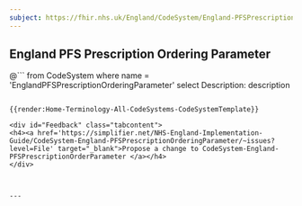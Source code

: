 ```yaml
---
subject: https://fhir.nhs.uk/England/CodeSystem/England-PFSPrescriptionOrderingParameter
---
```

## England PFS Prescription Ordering Parameter
@```
from
	CodeSystem
where
	name = 'EnglandPFSPrescriptionOrderingParameter'
select
	Description: description
```

{{render:Home-Terminology-All-CodeSystems-CodeSystemTemplate}}

<div id="Feedback" class="tabcontent">
<h4><a href='https://simplifier.net/NHS-England-Implementation-Guide/CodeSystem-England-PFSPrescriptionOrderingParameter/~issues?level=File' target="_blank">Propose a change to CodeSystem-England-PFSPrescriptionOrderParameter </a></h4>
</div>



---